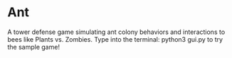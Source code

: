 # Ant
A tower defense game simulating ant colony behaviors and interactions to bees like Plants vs. Zombies.
Type into the terminal:
python3 gui.py
to try the sample game!
